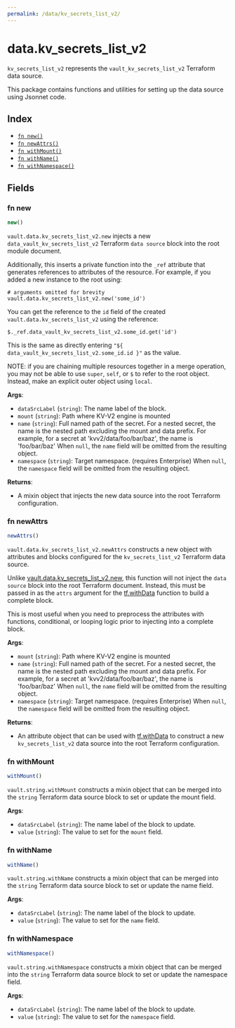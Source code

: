 ```yaml
---
permalink: /data/kv_secrets_list_v2/
---
```


# data.kv_secrets_list_v2

`kv_secrets_list_v2` represents the `vault_kv_secrets_list_v2` Terraform data source.



This package contains functions and utilities for setting up the data source using Jsonnet code.


## Index

* [`fn new()`](#fn-new)
* [`fn newAttrs()`](#fn-newattrs)
* [`fn withMount()`](#fn-withmount)
* [`fn withName()`](#fn-withname)
* [`fn withNamespace()`](#fn-withnamespace)

## Fields

### fn new

```ts
new()
```


`vault.data.kv_secrets_list_v2.new` injects a new `data_vault_kv_secrets_list_v2` Terraform `data source`
block into the root module document.

Additionally, this inserts a private function into the `_ref` attribute that generates references to attributes of the
resource. For example, if you added a new instance to the root using:

    # arguments omitted for brevity
    vault.data.kv_secrets_list_v2.new('some_id')

You can get the reference to the `id` field of the created `vault.data.kv_secrets_list_v2` using the reference:

    $._ref.data_vault_kv_secrets_list_v2.some_id.get('id')

This is the same as directly entering `"${ data_vault_kv_secrets_list_v2.some_id.id }"` as the value.

NOTE: if you are chaining multiple resources together in a merge operation, you may not be able to use `super`, `self`,
or `$` to refer to the root object. Instead, make an explicit outer object using `local`.

**Args**:
  - `dataSrcLabel` (`string`): The name label of the block.
  - `mount` (`string`): Path where KV-V2 engine is mounted
  - `name` (`string`): Full named path of the secret. For a nested secret, the name is the nested path excluding the mount and data prefix. For example, for a secret at &#39;kvv2/data/foo/bar/baz&#39;, the name is &#39;foo/bar/baz&#39; When `null`, the `name` field will be omitted from the resulting object.
  - `namespace` (`string`): Target namespace. (requires Enterprise) When `null`, the `namespace` field will be omitted from the resulting object.

**Returns**:
- A mixin object that injects the new data source into the root Terraform configuration.


### fn newAttrs

```ts
newAttrs()
```


`vault.data.kv_secrets_list_v2.newAttrs` constructs a new object with attributes and blocks configured for the `kv_secrets_list_v2`
Terraform data source.

Unlike [vault.data.kv_secrets_list_v2.new](#fn-new), this function will not inject the `data source`
block into the root Terraform document. Instead, this must be passed in as the `attrs` argument for the
[tf.withData](https://github.com/tf-libsonnet/core/tree/main/docs#fn-withdata) function to build a complete block.

This is most useful when you need to preprocess the attributes with functions, conditional, or looping logic prior to
injecting into a complete block.

**Args**:
  - `mount` (`string`): Path where KV-V2 engine is mounted
  - `name` (`string`): Full named path of the secret. For a nested secret, the name is the nested path excluding the mount and data prefix. For example, for a secret at &#39;kvv2/data/foo/bar/baz&#39;, the name is &#39;foo/bar/baz&#39; When `null`, the `name` field will be omitted from the resulting object.
  - `namespace` (`string`): Target namespace. (requires Enterprise) When `null`, the `namespace` field will be omitted from the resulting object.

**Returns**:
  - An attribute object that can be used with [tf.withData](https://github.com/tf-libsonnet/core/tree/main/docs#fn-withdata) to construct a new `kv_secrets_list_v2` data source into the root Terraform configuration.


### fn withMount

```ts
withMount()
```

`vault.string.withMount` constructs a mixin object that can be merged into the `string`
Terraform data source block to set or update the mount field.



**Args**:
  - `dataSrcLabel` (`string`): The name label of the block to update.
  - `value` (`string`): The value to set for the `mount` field.


### fn withName

```ts
withName()
```

`vault.string.withName` constructs a mixin object that can be merged into the `string`
Terraform data source block to set or update the name field.



**Args**:
  - `dataSrcLabel` (`string`): The name label of the block to update.
  - `value` (`string`): The value to set for the `name` field.


### fn withNamespace

```ts
withNamespace()
```

`vault.string.withNamespace` constructs a mixin object that can be merged into the `string`
Terraform data source block to set or update the namespace field.



**Args**:
  - `dataSrcLabel` (`string`): The name label of the block to update.
  - `value` (`string`): The value to set for the `namespace` field.
